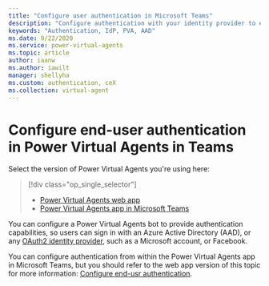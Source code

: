 ```yaml
---
title: "Configure user authentication in Microsoft Teams"
description: "Configure authentication with your identity provider to enable users to sign in when having a bot conversation in the Power Virtual Agents app in Microsoft Teams."
keywords: "Authentication, IdP, PVA, AAD"
ms.date: 9/22/2020
ms.service: power-virtual-agents
ms.topic: article
author: iaanw
ms.author: iawilt
manager: shellyha
ms.custom: authentication, ceX
ms.collection: virtual-agent
---
```


# Configure end-user authentication in Power Virtual Agents in Teams

Select the version of Power Virtual Agents you're using here:

> [!div class="op_single_selector"]
> - [Power Virtual Agents web app](../configuration-end-user-authentication.md)
> - [Power Virtual Agents app in Microsoft Teams](configuration-end-user-authentication-teams.md)



You can configure a Power Virtual Agents bot to provide authentication capabilities, so users can sign in with an Azure Active Directory (AAD), or any [OAuth2 identity provider](/azure/active-directory/develop/v2-oauth2-auth-code-flow), such as a Microsoft account, or Facebook. 

You can configure authentication from within the Power Virtual Agents app in Microsoft Teams, but you should refer to the web app version of this topic for more information: [Configure end-usr authentication](../configuration-end-user-authentication.md).